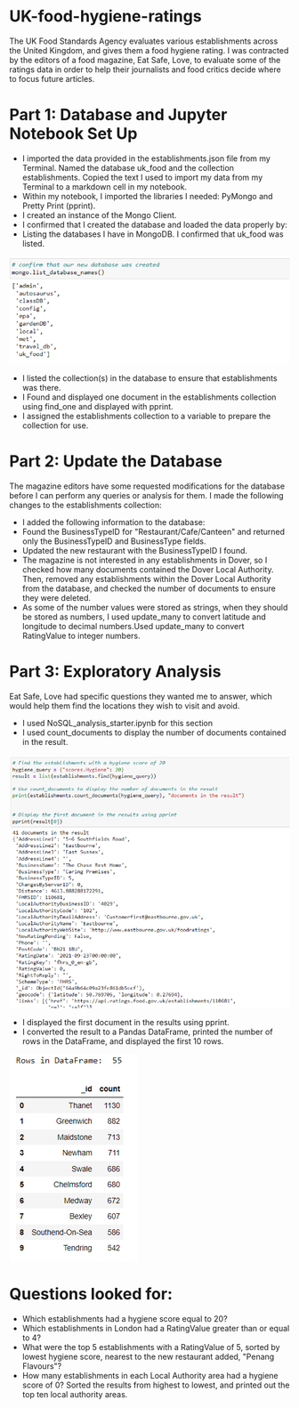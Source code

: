   # UK-food-hygiene-ratings

The UK Food Standards Agency evaluates various establishments across the United Kingdom, and gives them a food hygiene rating. I was contracted by the editors of a food magazine, Eat Safe, Love, to evaluate some of the ratings data in order to help their journalists and food critics decide where to focus future articles.

# Part 1: Database and Jupyter Notebook Set Up

* I imported the data provided in the establishments.json file from my Terminal. Named the database uk_food and the collection establishments. Copied the text I used to import my data from my Terminal to a markdown cell in my notebook.
* Within my notebook, I imported the libraries I needed: PyMongo and Pretty Print (pprint).
* I created an instance of the Mongo Client.
* I confirmed that I created the database and loaded the data properly by:
* Listing the databases I have in MongoDB. I confirmed that uk_food was listed.

![Alt text](<Screenshot 2023-10-24 045016.png>)

* I listed the collection(s) in the database to ensure that establishments was there.
* I Found  and displayed one document in the establishments collection using find_one and displayed with pprint.
* I assigned the establishments collection to a variable to prepare the collection for use.


# Part 2: Update the Database

The magazine editors have some requested modifications for the database before I can perform any queries or analysis for them. I made the following changes to the establishments collection:

* I added the following information to the database:
* Found the BusinessTypeID for "Restaurant/Cafe/Canteen" and returned only the BusinessTypeID and BusinessType fields.
* Updated the new restaurant with the BusinessTypeID I found.
* The magazine is not interested in any establishments in Dover, so I checked how many documents contained the Dover Local Authority. Then, removed any establishments within the Dover Local Authority from the database, and checked the number of documents to ensure they were deleted.
* As some of the number values were stored as strings, when they should be stored as numbers, I used update_many to convert latitude and longitude to decimal numbers.Used update_many to convert RatingValue to integer numbers.

# Part 3: Exploratory Analysis

Eat Safe, Love had specific questions they wanted me to answer, which would help them find the locations they wish to visit and avoid.
* I used NoSQL_analysis_starter.ipynb for this section
* I used count_documents to display the number of documents contained in the result.

![Alt text](<Screenshot 2023-10-24 050509.png>)

* I displayed the first document in the results using pprint.
* I converted the result to a Pandas DataFrame, printed the number of rows in the DataFrame, and displayed the first 10 rows.

![Alt text](<Screenshot 2023-10-25 101355.png>)

# Questions looked for:
* Which establishments had a hygiene score equal to 20?  
* Which establishments in London had a RatingValue greater than or equal to 4?
* What were the top 5 establishments with a RatingValue of 5, sorted by lowest hygiene score, nearest to the new restaurant added, "Penang Flavours"?
* How many establishments in each Local Authority area had a hygiene score of 0? Sorted the results from highest to lowest, and printed out the top ten local authority areas.

     

  